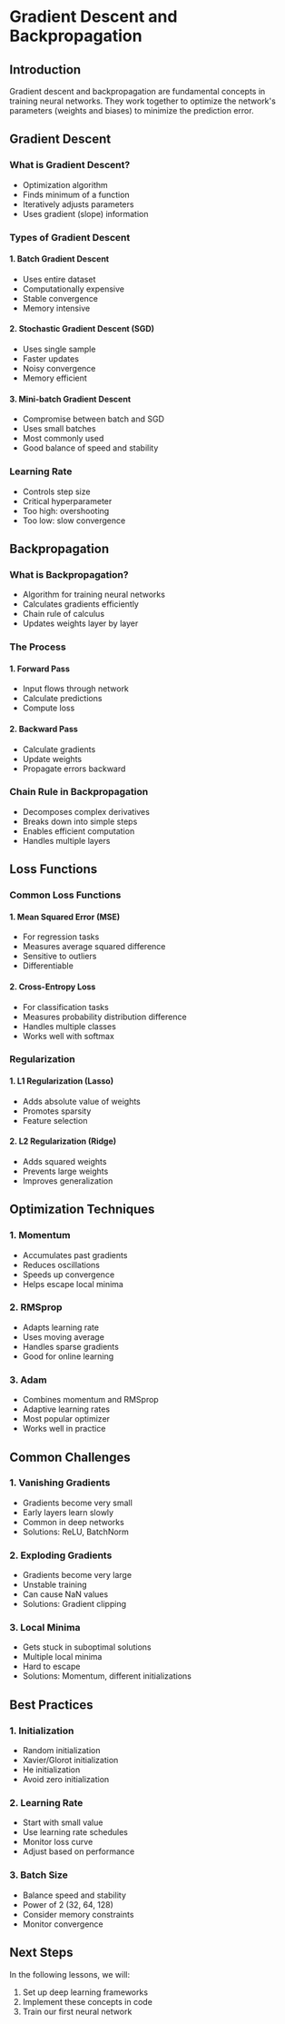 # Gradient Descent and Backpropagation

## Introduction

Gradient descent and backpropagation are fundamental concepts in training neural networks. They work together to optimize the network's parameters (weights and biases) to minimize the prediction error.

## Gradient Descent

### What is Gradient Descent?
- Optimization algorithm
- Finds minimum of a function
- Iteratively adjusts parameters
- Uses gradient (slope) information

### Types of Gradient Descent

#### 1. Batch Gradient Descent
- Uses entire dataset
- Computationally expensive
- Stable convergence
- Memory intensive

#### 2. Stochastic Gradient Descent (SGD)
- Uses single sample
- Faster updates
- Noisy convergence
- Memory efficient

#### 3. Mini-batch Gradient Descent
- Compromise between batch and SGD
- Uses small batches
- Most commonly used
- Good balance of speed and stability

### Learning Rate
- Controls step size
- Critical hyperparameter
- Too high: overshooting
- Too low: slow convergence

## Backpropagation

### What is Backpropagation?
- Algorithm for training neural networks
- Calculates gradients efficiently
- Chain rule of calculus
- Updates weights layer by layer

### The Process

#### 1. Forward Pass
- Input flows through network
- Calculate predictions
- Compute loss

#### 2. Backward Pass
- Calculate gradients
- Update weights
- Propagate errors backward

### Chain Rule in Backpropagation
- Decomposes complex derivatives
- Breaks down into simple steps
- Enables efficient computation
- Handles multiple layers

## Loss Functions

### Common Loss Functions

#### 1. Mean Squared Error (MSE)
- For regression tasks
- Measures average squared difference
- Sensitive to outliers
- Differentiable

#### 2. Cross-Entropy Loss
- For classification tasks
- Measures probability distribution difference
- Handles multiple classes
- Works well with softmax

### Regularization

#### 1. L1 Regularization (Lasso)
- Adds absolute value of weights
- Promotes sparsity
- Feature selection

#### 2. L2 Regularization (Ridge)
- Adds squared weights
- Prevents large weights
- Improves generalization

## Optimization Techniques

### 1. Momentum
- Accumulates past gradients
- Reduces oscillations
- Speeds up convergence
- Helps escape local minima

### 2. RMSprop
- Adapts learning rate
- Uses moving average
- Handles sparse gradients
- Good for online learning

### 3. Adam
- Combines momentum and RMSprop
- Adaptive learning rates
- Most popular optimizer
- Works well in practice

## Common Challenges

### 1. Vanishing Gradients
- Gradients become very small
- Early layers learn slowly
- Common in deep networks
- Solutions: ReLU, BatchNorm

### 2. Exploding Gradients
- Gradients become very large
- Unstable training
- Can cause NaN values
- Solutions: Gradient clipping

### 3. Local Minima
- Gets stuck in suboptimal solutions
- Multiple local minima
- Hard to escape
- Solutions: Momentum, different initializations

## Best Practices

### 1. Initialization
- Random initialization
- Xavier/Glorot initialization
- He initialization
- Avoid zero initialization

### 2. Learning Rate
- Start with small value
- Use learning rate schedules
- Monitor loss curve
- Adjust based on performance

### 3. Batch Size
- Balance speed and stability
- Power of 2 (32, 64, 128)
- Consider memory constraints
- Monitor convergence

## Next Steps

In the following lessons, we will:
1. Set up deep learning frameworks
2. Implement these concepts in code
3. Train our first neural network 